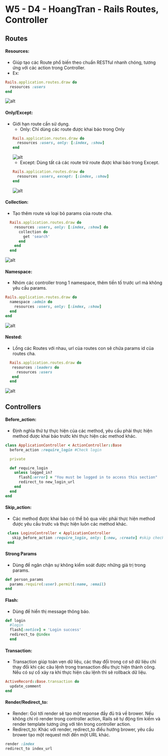 # W5 - D4 - HoangTran - Rails Routes, Controller

## Routes
#### Resources:
  - Giúp tạo các Route phổ biến theo chuẩn RESTful nhanh chóng, tương ứng với các action trong Controller.
  - Ex: 
  ```ruby
  Rails.application.routes.draw do
    resources :users
  end
  ```
  ![alt](https://imgur.com/62Gx5D1)
  
#### Only/Except: 
  - Giới hạn route cần sử dụng.
    + Only: Chỉ dùng các route được khai báo trong Only
    ```ruby
    Rails.application.routes.draw do
      resources :users, only: [:index, :show]
    end
    ```
    ![alt](https://imgur.com/NAZkwqo)
    + Except: Dùng tất cả các route trừ route được khai báo trong Except.
    ```ruby
    Rails.application.routes.draw do
      resources :users, except: [:index, :show]
    end
    ```
    ![alt](https://imgur.com/OwvBEs7)
#### Collection:
  - Tạo thêm route và loại bỏ params của route cha.
  ```ruby
    Rails.application.routes.draw do
      resources :users, only: [:index, :show] do
        collection do
          get 'search'
        end
      end
    end
  ```
  ![alt](https://imgur.com/E0FD3XG)
#### Namespace:
  - Nhóm các controller trong 1 namespace, thêm tiền tố trước url mà không yêu cầu params.
  ```ruby
  Rails.application.routes.draw do
    namespace :admin do
      resources :users, only: [:index, :show]
    end
  end
  ```
  ![alt](https://imgur.com/62Gx5D1)

#### Nested:
 - Lồng các Routes với nhau, url của routes con sẽ chứa params id của routes cha.
 ```ruby
   Rails.application.routes.draw do
    resources :leaders do
      resources :users
    end
   end
 ```
 ![alt](https://imgur.com/7cPu59s)
## Controllers
#### Before_action:
  - Định nghĩa thứ tự thực hiện của các method, yêu cầu phải thực hiện method được khai báo trước khi thực hiện các method khác.
  ```ruby
  class ApplicationController < ActionController::Base
    before_action :require_login #Check login
 
    private
 
    def require_login 
      unless logged_in? 
        flash[:error] = "You must be logged in to access this section"
        redirect_to new_login_url
      end
    end
  end
  ```
#### Skip_action:
 - Các method được khai báo có thể bỏ qua việc phải thực hiện method được yêu cầu trước và thực hiện luôn các method khác.
 ```ruby
  class LoginsController < ApplicationController
    skip_before_action :require_login, only: [:new, :create] #skip check login in action new, create
  end
 ```
#### Strong Params
 - Dùng để ngăn chặn sự không kiểm soát được những giá trị trong params.
  ```ruby
  def person_params
    params.require(:user).permit(:name, :email)
  end
  ```
#### Flash:
 - Dùng để hiển thị message thông báo.
  ```ruby
  def login
    #login
    flash[:notice] = 'Login success'
    redirect_to @index
    end
  ```
#### Transaction:
  - Transaction giúp toàn vẹn dữ liệu, các thay đổi trong cơ sở dữ liệu chỉ thay đổi khi các câu lệnh trong transaction đều thực hiện thành công. Nếu có sự cố xảy ra khi thực hiện câu lệnh thì sẽ rollback dữ liệu.
  ```ruby
  ActiveRecord::Base.transaction do
    update_comment
  end
  ```
#### Render/Redirect_to:
  - Render: Gọi tới render sẽ tạo một reponse đầy đủ trả về brower. Nếu không chỉ rõ render trong controller action, Rails sẽ tự động tìm kiếm và render template tương ứng với tên trong controller action.
  - Redirect_to: Khác với render, redirect_to điều hướng brower, yêu cầu brower tạo một request mới đến một URL khác.
  ```ruby
  render :index
  redirect_to index_url
  ```
